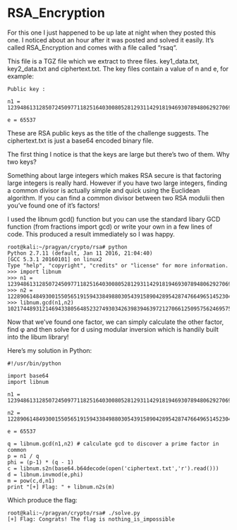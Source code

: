 RSA_Encryption
==============

For this one I just happened to be up late at night when they posted this one. I noticed about an hour after it was posted and solved it easily. It’s called RSA_Encryption and comes with a file called “rsaq“.

This file is a TGZ file which we extract to three files. key1_data.txt, key2_data.txt and ciphertext.txt. The key files contain a value of n and e, for example:

    Public key :
    
    n1 =
    123948613128507245097711825164030080528129311429181946930789480629270692835124562568997437300916285601268900901495788327838386854611883075845387070635813324417496512348003686061832004434518190158084956517800098929984855603216625922341285873495112316366384741709770903928077127611563285935366595098601100940173
    
    e = 65537
  
These are RSA public keys as the title of the challenge suggests. The ciphertext.txt is just a base64 encoded binary file.

The first thing I notice is that the keys are large but there’s two of them. Why two keys?

Something about large integers which makes RSA secure is that factoring large integers is really hard. However if you have two large integers, finding a common divisor is actually simple and quick using the Euclidean algorithm. If you can find a common divisor between two RSA modulii then you’ve found one of it’s factors!

I used the libnum gcd() function but you can use the standard libary GCD function (from fractions import gcd) or write your own in a few lines of code. This produced a result immediately so I was happy.

    root@kali:~/pragyan/crypto/rsa# python
    Python 2.7.11 (default, Jan 11 2016, 21:04:40) 
    [GCC 5.3.1 20160101] on linux2
    Type "help", "copyright", "credits" or "license" for more information.
    >>> import libnum
    >>> n1 = 123948613128507245097711825164030080528129311429181946930789480629270692835124562568997437300916285601268900901495788327838386854611883075845387070635813324417496512348003686061832004434518190158084956517800098929984855603216625922341285873495112316366384741709770903928077127611563285935366595098601100940173
    >>> n2 = 122890614849300155056519159433849880305439158904289542874766496514523043027349829509818565800562562195671251134947871996792136355514373160369135263766229423623131725044925870918859304353484491601318921285331340604341809979578202817714205469839224620893418109679223753141128229197377934231853172927071087589849
    >>> libnum.gcd(n1,n2)
    10217448931214694338056485232749303426398394639721270661250957562469575452791285994591928128667427053613383890906224746410843946303710562036668193362502553L

Now that we’ve found one factor, we can simply calculate the other factor, find &phi; and then solve for d using modular inversion which is handily built into the libum library!

Here’s my solution in Python:

    #!/usr/bin/python
    
    import base64
    import libnum
    
    n1 = 123948613128507245097711825164030080528129311429181946930789480629270692835124562568997437300916285601268900901495788327838386854611883075845387070635813324417496512348003686061832004434518190158084956517800098929984855603216625922341285873495112316366384741709770903928077127611563285935366595098601100940173
    
    n2 = 122890614849300155056519159433849880305439158904289542874766496514523043027349829509818565800562562195671251134947871996792136355514373160369135263766229423623131725044925870918859304353484491601318921285331340604341809979578202817714205469839224620893418109679223753141128229197377934231853172927071087589849
    
    e = 65537
    
    q = libnum.gcd(n1,n2) # calculate gcd to discover a prime factor in common
    p = n1 / q
    phi = (p-1) * (q - 1)
    c = libnum.s2n(base64.b64decode(open('ciphertext.txt','r').read()))
    d = libnum.invmod(e,phi)
    m = pow(c,d,n1)
    print "[+] Flag: " + libnum.n2s(m)

Which produce the flag:

    root@kali:~/pragyan/crypto/rsa# ./solve.py 
    [+] Flag: Congrats! The flag is nothing_is_impossible
